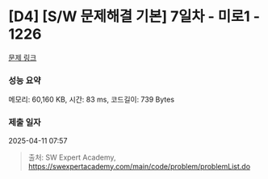 # [D4] [S/W 문제해결 기본] 7일차 - 미로1 - 1226 

[문제 링크](https://swexpertacademy.com/main/code/problem/problemDetail.do?contestProbId=AV14vXUqAGMCFAYD) 

### 성능 요약

메모리: 60,160 KB, 시간: 83 ms, 코드길이: 739 Bytes

### 제출 일자

2025-04-11 07:57



> 출처: SW Expert Academy, https://swexpertacademy.com/main/code/problem/problemList.do